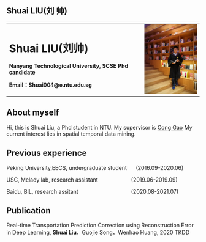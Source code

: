 ## Shuai LIU(刘 帅)

<table border="0">
  <tr>
    <td width="70%">
      <h1>Shuai LIU(刘帅)</h1>
      <p><b>Nanyang Technological University, SCSE Phd candidate</b></p>
      <p><b>Email：Shuai004@e.ntu.edu.sg</b></p>
    </td>
    <td width="30%">
      <img src="/mmexport1594121939607.jpg" width="100%">      
    </td>
  </tr>
</table>

## About myself
Hi, this is Shuai Liu, a Phd student in NTU. My supervisor is [Cong Gao](https://personal.ntu.edu.sg/gaocong/) My current interest lies in spatial temporal data mining.

## Previous experience
Peking University,EECS, undergraduate student &nbsp;&nbsp;&nbsp;&nbsp;  (2016.09-2020.06)

USC, Melady lab, research assistant   &nbsp;&nbsp;&nbsp;&nbsp;&nbsp;&nbsp;&nbsp;&nbsp;&nbsp;&nbsp;&nbsp;&nbsp;&nbsp;&nbsp;&nbsp;&nbsp;&nbsp;&nbsp;&nbsp;&nbsp;    (2019.06-2019.09)

Baidu, BIL, research assitant     &nbsp;&nbsp;&nbsp;&nbsp;&nbsp;&nbsp;&nbsp;&nbsp;&nbsp;&nbsp;&nbsp;&nbsp;&nbsp;&nbsp;&nbsp;&nbsp;&nbsp;&nbsp;&nbsp;&nbsp;&nbsp;&nbsp;&nbsp;&nbsp;&nbsp;&nbsp;&nbsp;&nbsp;&nbsp;&nbsp;&nbsp;&nbsp;&nbsp;        (2020.08-2021.07)

## Publication
Real-time Transportation Prediction Correction using Reconstruction Error in Deep Learning, **Shuai Liu**，Guojie Song，Wenhao Huang, 2020 TKDD


